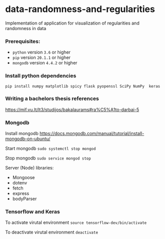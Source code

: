 # data-randomness-and-regularities
Implementation of application for visualization of regularities and randomness in data

### Prerequisites:

* `python` version `3.6` or higher
* `pip` version `20.1.1` or higher
* `mongodb` version `4.4.2` or higher


### Install python dependencies
```
pip install numpy matplotlib spicy flask pyopenssl SciPy NumPy  keras
```

### Writing a bachelors thesis references
https://mif.vu.lt/lt3/studijos/bakalaurams#ra%C5%A1to-darbai-5
### Mongodb

Install mongodb
https://docs.mongodb.com/manual/tutorial/install-mongodb-on-ubuntu/

Start mongodb
`sudo systemctl stop mongod`

Stop mongodb
`sudo service mongod stop`


Server (Node) libraries:
 - Mongoose
 - dotenv
 - fetch
 - express
 - bodyParser


### Tensorflow and Keras

To activate virutal environment
`source tensorflow-dev/bin/activate`

To deactivate virutal environment
`deactivate`